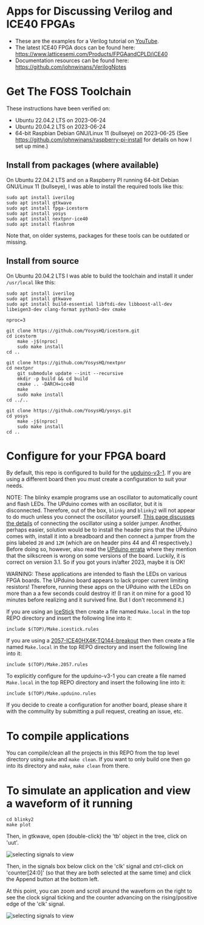 # Apps for Discussing Verilog and ICE40 FPGAs

- These are the examples for a Verilog tutorial on [YouTube](https://www.youtube.com/playlist?list=PL3by7evD3F52On-ws9pcdQuEL-rYbNNFB).
- The latest ICE40 FPGA docs can be found here: https://www.latticesemi.com/Products/FPGAandCPLD/iCE40
- Documentation resources can be found here: https://github.com/johnwinans/VerilogNotes

# Get The FOSS Toolchain

These instructions have been verified on:
- Ubuntu 22.04.2 LTS on 2023-06-24
- Ubuntu 20.04.2 LTS on 2023-06-24
- 64-bit Raspbian Debian GNU/Linux 11 (bullseye) on 2023-06-25 (See https://github.com/johnwinans/raspberry-pi-install for details on how I set up mine.)


## Install from packages (where available)

On Ubuntu 22.04.2 LTS and on a Raspberry PI running 64-bit Debian GNU/Linux 11 (bullseye), I was able to install the required tools like this:

```
sudo apt install iverilog
sudo apt install gtkwave
sudo apt install fpga-icestorm
sudo apt install yosys
sudo apt install nextpnr-ice40
sudo apt install flashrom
```

Note that, on older systems, packages for these tools can be outdated or missing.

## Install from source

On Ubuntu 20.04.2 LTS I was able to build the toolchain and install it under `/usr/local` like this:

```
sudo apt install iverilog
sudo apt install gtkwave
sudo apt install build-essential libftdi-dev libboost-all-dev libeigen3-dev clang-format python3-dev cmake

nproc=3

git clone https://github.com/YosysHQ/icestorm.git
cd icestorm
    make -j$(nproc)
    sudo make install
cd ..

git clone https://github.com/YosysHQ/nextpnr
cd nextpnr
    git submodule update --init --recursive
    mkdir -p build && cd build
    cmake .. -DARCH=ice40
    make
    sudo make install
cd ../..

git clone https://github.com/YosysHQ/yosys.git
cd yosys
    make -j$(nproc)
    sudo make install
cd ..
```

# Configure for your FPGA board

By default, this repo is configured to build for the [upduino-v3-1](https://tinyvision.ai/products/upduino-v3-1).
If you are using a different board then you must create a configuration to suit your needs.

NOTE: The blinky example programs use an oscillator to automatically count and flash LEDs.  The UPduino comes with an oscillator, but it is disconnected.  Therefore, out of the box, `blinky` and `blinky2` will not appear to do much unless you connect the oscillator yourself.  [This page discusses the details](https://upduino.readthedocs.io/en/latest/tutorials/oscillator.html) of connecting the oscillator using a solder jumper.  Another, perhaps easier, solution would be to install the header pins that the UPduino comes with, install it into a breadboard and then connect a jumper from the pins labeled `20` and `12M` (which are on header pins 44 and 41 respectively.)  Before doing so, however, also read the [UPduino errata](https://upduino.readthedocs.io/en/latest/features/specs.html#errata) where they mention that the silkscreen is wrong on some versions of the board.  Luckily, it is correct on version 3.1.  So if you got yours in/after 2023, maybe it is OK!

WARNING: These applications are intended to flash the LEDs on various FPGA boards.  The UPduino board appears to lack proper current limiting resistors! Therefore, running these apps on the UPduino with the LEDs on more than a a few seconds could destroy it!  (I ran it on mine for a good 10 minutes before realizing and it survived fine.  But I don't recommend it.)

If you are using an [IceStick](https://www.latticesemi.com/icestick) then create a file named `Make.local` in
the top REPO directory and insert the following line into it:

```
include $(TOP)/Make.icestick.rules
```

If you are using a [2057-ICE40HX4K-TQ144-breakout](https://github.com/johnwinans/2057-ICE40HX4K-TQ144-breakout) then
then create a file named `Make.local` in the top REPO directory and insert the following line into it:

```
include $(TOP)/Make.2057.rules
```

To explicitly configure for the upduino-v3-1 you can create a file named `Make.local` in the top REPO directory and insert the following line into it:

```
include $(TOP)/Make.upduino.rules
```

If you decide to create a configuration for another board, please share it with the commulity by 
submitting a pull request, creating an issue, etc.


# To compile applications

You can compile/clean all the projects in this REPO from the top level directory
using `make` and `make clean`.  If you want to only build one then go into its
directory and `make`, `make clean` from there.

# To simulate an application and view a waveform of it running 

```
cd blinky2
make plot
```

Then, in gtkwave, open (double-click) the 'tb' object in the tree, click on 'uut'. 

![selecting signals to view](./pics/selsig.png)


Then, in the signals box below click on the 'clk' signal and ctrl-click on 'counter[24:0]'
(so that they are both selected at the same time) and click the Append button at the 
bottom left.  

At this point, you can zoom and scroll around the waveform on the right to see the 
clock signal ticking and the counter advancing on the rising/positive edge of 
the 'clk' signal.

![selecting signals to view](./pics/waveform.png)
